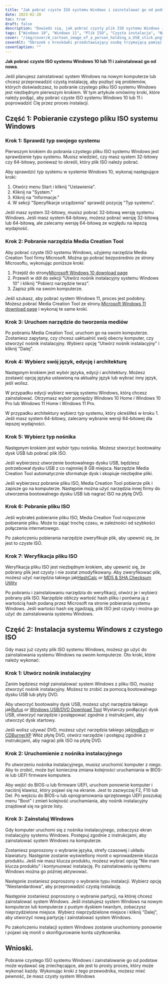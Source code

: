 ```yaml
---
title: "Jak pobrać czyste ISO systemu Windows i zainstalować go od podstaw"
date: 2023-02-20
toc: true
draft: false
description: "Dowiedz się, jak pobrać czysty plik ISO systemu Windows i zainstalować system Windows od podstaw dzięki temu przewodnikowi krok po kroku."
tags: ["Windows 10", "Windows 11", "Plik ISO", "Czysta instalacja", "Narzędzie do tworzenia mediów", "Bootable USB", "Media instalacyjne", "BIOS", "Oprogramowanie sprzętowe UEFI", "Instalacja na zamówienie", "Klucz do produktu", "System 64-bitowy", "System 32-bitowy", "Rufus", "ImgBurn", "CDBurnerXP", "HashCalc", "MD5 & SHA Checksum Utility", "System type"]
cover: "/img/cover/A_cartoon_image_of_a_person_holding_a_USB_stick.png"
coverAlt: "Obrazek z kreskówki przedstawiający osobę trzymającą pamięć USB z logo Windows i znakiem kontrolnym, stojącą przed ekranem komputera z logo Windows."
coverCaption: ""
---
```


**Jak pobrać czyste ISO systemu Windows 10 lub 11 i zainstalować go od nowa**.

Jeśli planujesz zainstalować system Windows na nowym komputerze lub chcesz przeprowadzić czystą instalację, aby pozbyć się problemów, których doświadczasz, to pobranie czystego pliku ISO systemu Windows jest niezbędnym pierwszym krokiem. W tym artykule omówimy kroki, które należy podjąć, aby pobrać czyste ISO systemu Windows 10 lub 11 i poprowadzić Cię przez proces instalacji.

## Część 1: Pobieranie czystego pliku ISO systemu Windows

### Krok 1: Sprawdź typ swojego systemu

Pierwszym krokiem do pobrania czystego pliku ISO systemu Windows jest sprawdzenie typu systemu. Musisz wiedzieć, czy masz system 32-bitowy czy 64-bitowy, ponieważ to określi, który plik ISO należy pobrać.

Aby sprawdzić typ systemu w systemie Windows 10, wykonaj następujące kroki:

1. Otwórz menu Start i kliknij "Ustawienia".
2. Kliknij na "System."
3. Kliknij na "Informacje."
4. W sekcji "Specyfikacje urządzenia" sprawdź pozycję "Typ systemu".

Jeśli masz system 32-bitowy, musisz pobrać 32-bitową wersję systemu Windows. Jeśli masz system 64-bitowy, możesz pobrać wersję 32-bitową lub 64-bitową, ale zalecamy wersję 64-bitową ze względu na lepszą wydajność.

### Krok 2: Pobranie narzędzia Media Creation Tool

Aby pobrać czyste ISO systemu Windows, użyjemy narzędzia Media Creation Tool firmy Microsoft. Można go pobrać bezpośrednio ze strony Microsoftu, wykonując poniższe kroki:

1. Przejdź do strony[Microsoft Windows 10 download page](https://www.microsoft.com/en-us/software-download/windows10)
2. Przewiń w dół do sekcji "Utwórz nośnik instalacyjny systemu Windows 10" i kliknij "Pobierz narzędzie teraz".
3. Zapisz plik na swoim komputerze.

Jeśli szukasz, aby pobrać system Windows 11, proces jest podobny. Możesz pobrać Media Creation Tool ze strony.[Microsoft Windows 11 download page](https://www.microsoft.com/en-us/software-download/windows11) i wykonaj te same kroki.

### Krok 3: Uruchom narzędzie do tworzenia mediów

Po pobraniu Media Creation Tool, uruchom go na swoim komputerze. Zostaniesz zapytany, czy chcesz uaktualnić swój obecny komputer, czy stworzyć nośnik instalacyjny. Wybierz opcję "Utwórz nośnik instalacyjny" i kliknij "Dalej".

### Krok 4: Wybierz swój język, edycję i architekturę

Następnym krokiem jest wybór języka, edycji i architektury. Możesz zostawić opcję języka ustawioną na aktualny język lub wybrać inny język, jeśli wolisz.

W przypadku edycji wybierz wersję systemu Windows, którą chcesz zainstalować. Otrzymasz wybór pomiędzy Windows 10 Home i Windows 10 Pro lub Windows 11 Home i Windows 11 Pro.

W przypadku architektury wybierz typ systemu, który określiłeś w kroku 1. Jeśli masz system 64-bitowy, zalecamy wybranie wersji 64-bitowej dla lepszej wydajności.

### Krok 5: Wybierz typ nośnika

Następnym krokiem jest wybór typu nośnika. Możesz stworzyć bootowalny dysk USB lub pobrać plik ISO.

Jeśli wybierzesz utworzenie bootowalnego dysku USB, będziesz potrzebował dysku USB z co najmniej 8 GB miejsca. Narzędzie Media Creation Tool automatycznie sformatuje dysk i skopiuje niezbędne pliki.

Jeśli wybierzesz pobranie pliku ISO, Media Creation Tool pobierze plik i zapisze go na komputerze. Następnie można użyć narzędzia innej firmy do utworzenia bootowalnego dysku USB lub nagrać ISO na płytę DVD.

### Krok 6: Pobranie pliku ISO

Jeśli wybrałeś pobieranie pliku ISO, Media Creation Tool rozpocznie pobieranie pliku. Może to zająć trochę czasu, w zależności od szybkości połączenia internetowego.

Po zakończeniu pobierania narzędzie zweryfikuje plik, aby upewnić się, że jest to czyste ISO.

### Krok 7: Weryfikacja pliku ISO

Weryfikacja pliku ISO jest niezbędnym krokiem, aby upewnić się, że pobrany plik jest czysty i nie został zmodyfikowany. Aby zweryfikować plik, możesz użyć narzędzia takiego jak[HashCalc](https://www.slavasoft.com/hashcalc/) or [MD5 & SHA Checksum Utility](https://raylin.wordpress.com/downloads/md5-sha-1-checksum-utility/)

Po pobraniu i zainstalowaniu narzędzia do weryfikacji, otwórz je i wybierz pobrany plik ISO. Narzędzie obliczy wartość hash pliku i porówna ją z wartością hash podaną przez Microsoft na stronie pobierania systemu Windows. Jeśli wartości hash się zgadzają, plik ISO jest czysty i można go użyć do zainstalowania systemu Windows.

## Część 2: Instalacja systemu Windows z czystego ISO

Gdy masz już czysty plik ISO systemu Windows, możesz go użyć do zainstalowania systemu Windows na swoim komputerze. Oto kroki, które należy wykonać:

### Krok 1: Utwórz nośnik instalacyjny

Zanim będziesz mógł zainstalować system Windows z pliku ISO, musisz stworzyć nośnik instalacyjny. Możesz to zrobić za pomocą bootowalnego dysku USB lub płyty DVD.

Aby utworzyć bootowalny dysk USB, możesz użyć narzędzia takiego jak[Rufus](https://rufus.ie/) or [Windows USB/DVD Download Tool](https://www.microsoft.com/en-us/download/windows-usb-dvd-download-tool) Wystarczy podłączyć dysk USB, otworzyć narzędzie i postępować zgodnie z instrukcjami, aby utworzyć dysk startowy.

Jeśli wolisz używać DVD, możesz użyć narzędzia takiego jak[ImgBurn](https://www.imgburn.com/) or [CDBurnerXP](https://cdburnerxp.se/en/home) Włóż płytę DVD, otwórz narzędzie i postępuj zgodnie z instrukcjami, aby nagrać plik ISO na płytę DVD.

### Krok 2: Uruchomienie z nośnika instalacyjnego

Po utworzeniu nośnika instalacyjnego, musisz uruchomić komputer z niego. Aby to zrobić, może być konieczna zmiana kolejności uruchamiania w BIOS-ie lub UEFI firmware komputera.

Aby wejść do BIOS-u lub firmware UEFI, uruchom ponownie komputer i naciśnij klawisz, który pojawi się na ekranie. Jest to zazwyczaj F2, F10 lub Del. Po wejściu do BIOS-u lub oprogramowania sprzętowego UEFI poszukaj menu "Boot" i zmień kolejność uruchamiania, aby nośnik instalacyjny znajdował się na górze listy.

### Krok 3: Zainstaluj Windows

Gdy komputer uruchomi się z nośnika instalacyjnego, zobaczysz ekran instalacyjny systemu Windows. Postępuj zgodnie z instrukcjami, aby zainstalować system Windows na komputerze.

Zostaniesz poproszony o wybranie języka, strefy czasowej i układu klawiatury. Następnie zostanie wyświetlony monit o wprowadzenie klucza produktu. Jeśli nie masz klucza produktu, możesz wybrać opcję "Nie mam klucza produktu" i kontynuować instalację. Po zainstalowaniu systemu Windows można go później aktywować.

Następnie zostaniesz poproszony o wybranie typu instalacji. Wybierz opcję "Niestandardowa", aby przeprowadzić czystą instalację.

Następnie zostaniesz poproszony o wybranie partycji, na której chcesz zainstalować system Windows. Jeśli instalujesz system Windows na nowym komputerze lub komputerze z pustym dyskiem twardym, zobaczysz nieprzydzielone miejsce. Wybierz nieprzydzielone miejsce i kliknij "Dalej", aby utworzyć nową partycję i zainstalować system Windows.

Po zakończeniu instalacji system Windows zostanie uruchomiony ponownie i pojawi się monit o skonfigurowanie konta użytkownika.

## Wnioski.

Pobranie czystego ISO systemu Windows i zainstalowanie go od podstaw może wydawać się zniechęcające, ale jest to prosty proces, który może wykonać każdy. Wykonując kroki z tego przewodnika, możesz mieć pewność, że masz czysty system Windows

